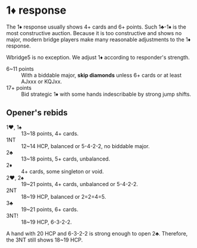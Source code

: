 1♦ response
===========
The 1♦ response usually shows 4+ cards and 6+ points.  Such 1♣-1♦ is the most
constructive auction.  Because it is too constructive and shows no major,
modern bridge players make many reasonable adjustments to the 1♦ response.

Wbridge5 is no exception.  We adjust 1♦ according to responder's strength.

<dl>
  <dt>6~11 points</dt>
  <dd>With a biddable major, <strong>skip diamonds</strong> unless 6+ cards or at least AJxxx or KQJxx.</dd>

  <dt>17+ points</dt>
  <dd>Bid strategic 1♦ with some hands indescribable by strong jump shifts.</dd>
</dl>

Opener's rebids
---------------
<dl>
  <dt>1♥, 1♠</dt>
  <dd>13~18 points, 4+ cards.</dd>

  <dt>1NT</dt>
  <dd>12~14 HCP, balanced or 5-4-2-2, no biddable major.</dd>

  <dt>2♣</dt>
  <dd>13~18 points, 5+ cards, unbalanced.</dd>

  <dt>2♦</dt>
  <dd>4+ cards, some singleton or void.</dd>

  <dt>2♥, 2♠</dt>
  <dd>19~21 points, 4+ cards, unbalanced or 5-4-2-2.</dd>

  <dt>2NT</dt>
  <dd>18~19 HCP, balanced or 2=2=4=5.</dd>

  <dt>3♣</dt>
  <dd>19~21 points, 6+ cards.</dd>

  <dt>3NT!</dt>
  <dd>18~19 HCP, 6-3-2-2.</dd>
</dl>

A hand with 20 HCP and 6-3-2-2 is strong enough to open 2♣.  Therefore, the 3NT
still shows 18~19 HCP.
